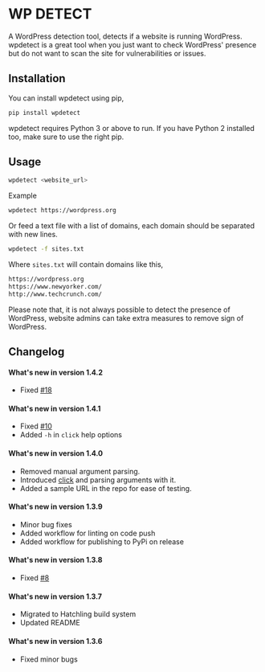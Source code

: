 # WP DETECT

A WordPress detection tool, detects if a website is running WordPress. wpdetect is a great tool when you just want to check WordPress' presence but do not want to scan the site for vulnerabilities or issues.

## Installation

You can install wpdetect using pip,

```sh
pip install wpdetect
```

wpdetect requires Python 3 or above to run. If you have Python 2 installed too, make sure to use the right pip.

## Usage

```sh
wpdetect <website_url>
```

Example

```sh
wpdetect https://wordpress.org
```

Or feed a text file with a list of domains, each domain should be separated with new lines.

```sh
wpdetect -f sites.txt
```

Where `sites.txt` will contain domains like this,

```sh
https://wordpress.org
https://www.newyorker.com/
http://www.techcrunch.com/
```

Please note that, it is not always possible to detect the presence of WordPress, website admins can take extra measures to remove sign of WordPress.

## Changelog

#### What's new in version 1.4.2

-   Fixed [#18](https://github.com/IamLizu/wpdetect/issues/18)

#### What's new in version 1.4.1

-   Fixed [#10](https://github.com/IamLizu/wpdetect/issues/10)
-   Added `-h` in `click` help options

#### What's new in version 1.4.0

-   Removed manual argument parsing.
-   Introduced [click](https://click.palletsprojects.com/en/8.1.x/) and parsing arguments with it.
-   Added a sample URL in the repo for ease of testing.

#### What's new in version 1.3.9

-   Minor bug fixes
-   Added workflow for linting on code push
-   Added workflow for publishing to PyPi on release

#### What's new in version 1.3.8

-   Fixed [#8](https://github.com/IamLizu/wpdetect/issues/8)

#### What's new in version 1.3.7

-   Migrated to Hatchling build system
-   Updated README

#### What's new in version 1.3.6

-   Fixed minor bugs
